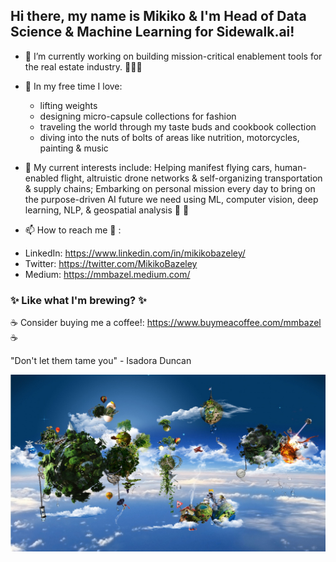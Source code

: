 <!--
**MMBazel/MMBazel** is a ✨ _special_ ✨ repository because its `README.md` (this file) appears on your GitHub profile.

Here are some ideas to get you started:

-->

## Hi there, my name is Mikiko & I'm Head of Data Science & Machine Learning for Sidewalk.ai! 

- 🔭 I’m currently working on building mission-critical enablement tools for the real estate industry. 👩🏻‍💻



- 🌱 In my free time I love: 
  * lifting weights  
  * designing micro-capsule collections for fashion 
  * traveling the world through my taste buds and cookbook collection 
  * diving into the nuts of bolts of areas like nutrition, motorcycles, painting & music

- 🤔  My current interests include: Helping manifest flying cars, human-enabled flight, altruistic drone networks & self-organizing transportation & supply chains; Embarking on personal mission every day to bring on the purpose-driven AI future we need using ML, computer vision, deep learning, NLP, & geospatial analysis 🚀 🤖

- 📫 How to reach me 💬 :
 * LinkedIn: https://www.linkedin.com/in/mikikobazeley/
 * Twitter: https://twitter.com/MikikoBazeley
 * Medium: https://mmbazel.medium.com/

### ✨ Like what I'm brewing? ✨
☕ Consider buying me a coffee!: https://www.buymeacoffee.com/mmbazel ☕


"Don't let them tame you" - Isadora Duncan



![](10454984_1466723740241857_1207245537699788407_o.jpg?raw=true)
